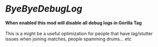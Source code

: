 # *ByeByeDebugLog*

__When enabled this mod will disable all debug logs in Gorilla Tag__ <br /> <br /> This is a might be a useful optimization for people that have lag/stutter issues when joining matches, people spamming drums... etc
